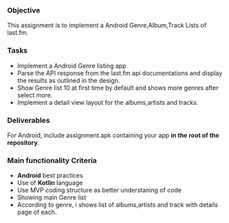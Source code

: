 ### Objective

This assignment is to implement a Android Genre,Album,Track Lists of last.fm.


### Tasks

-   Implement a Android Genre listing app
-   Parse the API response from the last.fm api documentations and display the results as outlined in the design.
-   Show Genre list 10 at first time by default and shows more genres after select more.
-   Implement a detail view layout for the albums,artists and tracks.

### Deliverables

For Android, include assignment.apk containing your app **in the root of the repository**.

### Main functionality Criteria

-   **Android** best practices
-   Use of **Kotlin** language
-   Use MVP coding structure as better understaning of code
-   Showing main Genre list
-   According to genre, i shows list of albums,artists and track with details page of each.